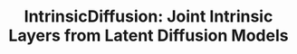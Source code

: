 ---
title: "IntrinsicDiffusion: Joint Intrinsic Layers from Latent Diffusion Models"
venue: SIGGRAPH 2024.
year: 2024
#projecturl: vive3D
authors: 
- Jundan Luo
- Duygu Ceylan
- Jae Shin Yoon
- Nanxuan Zhao
- Julien Philip
- Anna Frühstück
- Wenbin Li
- Christian Richardt
- Tuanfeng Wang
thumbnail: assets/publications/intrinsicdiffusion.png
# links:
# - name: PDF
#   type: pdf
#   localurl: assets/data/VIVE3D_CVPR2023.pdf
# - name: Supplementary PDF
#   type: pdf
#   localurl: assets/data/VIVE3D_CVPR2023_supp.pdf
# - name: Code
#   type: github
#   url: 'http://github.com/afruehstueck/VIVE3D'
# - name: Video
#   type: youtube 
#   url: 'https://youtu.be/qfYGQwOw8pg'
---